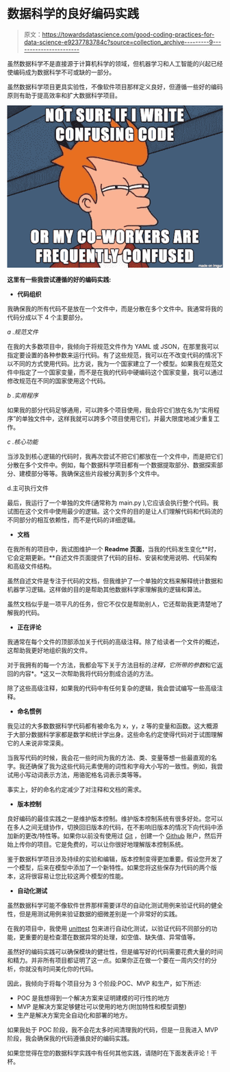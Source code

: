 # 数据科学的良好编码实践

> 原文：<https://towardsdatascience.com/good-coding-practices-for-data-science-e9237783784c?source=collection_archive---------9----------------------->

虽然数据科学不是直接源于计算机科学的领域，但机器学习和人工智能的兴起已经使编码成为数据科学不可或缺的一部分。

虽然数据科学项目更具实验性，不像软件项目那样定义良好，但遵循一些好的编码原则有助于提高效率和扩大数据科学项目。

![](img/4de97f59a8e18befcec50f929a5252a0.png)

**这里有一些我尝试遵循的好的编码实践:**

*   **代码组织**

我确保我的所有代码不是放在一个文件中，而是分散在多个文件中。我通常将我的代码分成以下 4 个主要部分。

*a .规范文件*

在我的大多数项目中，我倾向于将规范文件作为 YAML 或 JSON，在那里我可以指定要设置的各种参数来运行代码。有了这些规范，我可以在不改变代码的情况下以不同的方式使用代码。比方说，我为一个国家建立了一个模型。如果我在规范文件中指定了一个国家变量，而不是在我的代码中硬编码这个国家变量，我可以通过修改规范在不同的国家使用这个代码。

*b .实用程序*

如果我的部分代码足够通用，可以跨多个项目使用，我会将它们放在名为“实用程序”的单独文件中，这样我就可以跨多个项目使用它们，并最大限度地减少重复工作。

*c .核心功能*

当涉及到核心逻辑的代码时，我再次尝试不把它们都放在一个文件中，而是把它们分散在多个文件中。例如，每个数据科学项目都有一个数据提取部分、数据探索部分、建模部分等等。我确保这些片段被分离到多个文件中。

d.主可执行文件

最后，我运行了一个单独的文件(通常称为 main.py ),它应该会执行整个代码。我试图在这个文件中使用最少的逻辑。这个文件的目的是让人们理解代码和代码流的不同部分的相互依赖性，而不是代码的详细逻辑。

*   **文档**

在我所有的项目中，我试图维护一个 **Readme 页面**，当我的代码发生变化**时，它会定期更新。**自述文件页面提供了代码的目标、安装和使用说明、代码架构和高级文件结构。

虽然自述文件是专注于代码的文档，但我维护了一个单独的文档来解释统计数据和机器学习逻辑。这样做的目的是帮助其他数据科学家理解我的逻辑和算法。

虽然文档似乎是一项平凡的任务，但它不仅仅是帮助别人，它还帮助我更清楚地了解我的代码。

*   **正在评论**

我通常在每个文件的顶部添加关于代码的高级注释。除了给读者一个文件的概述，这帮助我更好地组织我的文件。

对于我拥有的每一个方法，我都会写下关于方法目标的*注释，它所带的参数*和它返回的内容*。*这又一次帮助我将代码分割成合适的方法。

除了这些高级注释，如果我的代码中有任何复杂的逻辑，我会尝试编写一些高级注释。

*   **命名惯例**

我见过的大多数数据科学代码都有被命名为 x，y，z 等的变量和函数。这大概源于大部分数据科学家都是数学和统计学出身。这些命名约定使得代码对于试图理解它的人来说非常深奥。

当我写代码的时候，我会花一些时间为我的方法、类、变量等想一些最直观的名字。我还确保了我为这些代码元素使用的词性和字母大小写的一致性。例如，我尝试用小写动词表示方法，用骆驼格名词表示类等等。

事实上，好的命名约定减少了对注释和文档的需求。

*   **版本控制**

良好编码的最佳实践之一是维护版本控制。维护版本控制系统有很多好处。您可以在多人之间无缝协作，切换回旧版本的代码，在不影响旧版本的情况下向代码中添加新的更改/特性等。如果你以前没有使用过 [Git](https://git-scm.com/) ，创建一个 [Github](https://github.com/) 账户，然后开始上传你的项目。它是免费的，可以让你很好地理解版本控制系统。

鉴于数据科学项目涉及持续的实验和编辑，版本控制变得更加重要。假设您开发了一个模型，后来在模型中添加了一个新特性。如果您将这些保存为代码的两个版本，这将很容易让您比较这两个模型的性能。

*   **自动化测试**

虽然数据科学可能不像软件世界那样需要详尽的自动化测试用例来验证代码的健全性，但是用测试用例来验证数据的细微差别是一个非常好的实践。

在我的项目中，我使用 [unittest](https://docs.python.org/2/library/unittest.html) 包来进行自动化测试，以验证代码不同部分的功能，更重要的是检查潜在数据异常的处理，如空值、缺失值、异常值等。

虽然好的编码实践可以确保模块的健壮性，但是编写好的代码需要花费大量的时间和精力。并非所有项目都证明了这一点。如果你正在做一个要在一周内交付的分析，你就没有时间美化你的代码。

因此，我倾向于将每个项目分为 3 个阶段:POC、MVP 和生产，如下所述:

*   POC 是我想得到一个解决方案来证明建模的可行性的地方
*   MVP 是解决方案足够健壮可以使用的地方(附加特性和模型调整)
*   生产是解决方案完全自动化和部署的地方。

如果我处于 POC 阶段，我不会花太多时间清理我的代码，但是一旦我进入 MVP 阶段，我会确保我的代码遵循良好的编码实践。

如果您觉得在您的数据科学实践中有任何其他实践，请随时在下面发表评论！干杯。